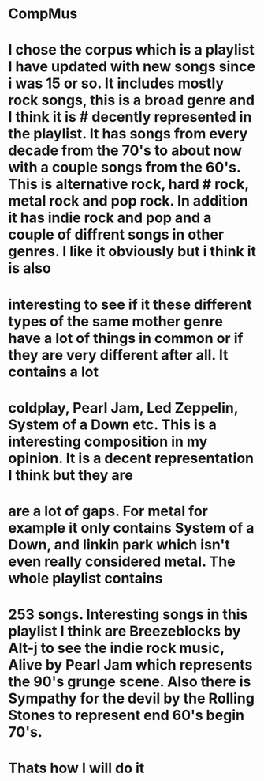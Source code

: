 # CompMus
# I chose the corpus which is a playlist I have updated with new songs since i was 15 or so. It includes mostly rock songs, this is a broad genre and I think it is # decently represented in the playlist. It has songs from every decade from the 70's to about now with a couple songs from the 60's. This is alternative rock, hard # rock, metal rock and pop rock. In addition it has indie rock and pop and a couple of diffrent songs in other genres. I like it obviously but i think it is also 
# interesting to see if it these different types of the same mother genre have a lot of things in common or if they are very different after all. It contains a lot 
# coldplay, Pearl Jam, Led Zeppelin, System of a Down etc. This is a interesting composition in my opinion. It is a decent representation I think but they are 
# are a lot of gaps. For metal for example it only contains System of a Down, and linkin park which isn't even really considered metal. The whole playlist contains 
# 253 songs. Interesting songs in this playlist I think are Breezeblocks by Alt-j to see the indie rock music, Alive by Pearl Jam which represents the 90's grunge scene. Also there is Sympathy for the devil by the Rolling Stones to represent end 60's begin 70's. 
# Thats how I will do it
